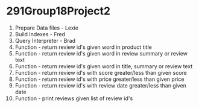 # 291Group18Project2

1. Prepare Data files - Lexie
2. Build Indexes - Fred
3. Query Interpreter - Brad
4. Function - return review id's given word in product title
5. Function - return review id's given word in review summary or review text
6. Function - return review id's given word in title, summary or review text
7. Function - return review id's with score greater/less than given score
8. Function - return review id's with price greater/less than given price
9. Function - return review id's with review date greater/less than given date
10. Function - print reviews given list of review id's




